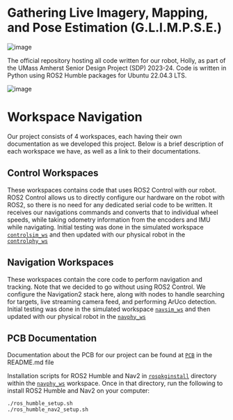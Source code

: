 # Gathering Live Imagery, Mapping, and Pose Estimation (G.L.I.M.P.S.E.)
![image](https://github.com/Samalmeida1028/sdp-team-12/assets/41523488/5f221be7-6dd9-4fe7-a9ac-2a6424f06dc6)

The official repository hosting all code written for our robot, Holly, as part of the UMass Amherst Senior Design Project (SDP) 2023-24. Code is written in Python using ROS2 Humble packages for Ubuntu 22.04.3 LTS. 

![image](https://github.com/Samalmeida1028/sdp-team-12/assets/41523488/f71b7bcf-c46c-49c1-87e7-a0b400572acd)

# Workspace Navigation
Our project consists of 4 workspaces, each having their own documentation as we developed this project. Below is a brief description of each workspace we have, as well as a link to their documentations.

## Control Workspaces
These workspaces contains code that uses ROS2 Control with our robot. ROS2 Control allows us to directly configure our hardware on the robot with ROS2, so there is no need for any dedicated serial code to be written. It receives our navigations commands and converts that to individual wheel speeds, while taking odometry information from the encoders and IMU while navigating. Initial testing was done in the simulated workspace [```controlsim_ws```](https://github.com/arjuns-code-center/G.L.I.M.P.S.E/tree/main/controlsim_ws) and then updated with our physical robot in the [```controlphy_ws```](https://github.com/arjuns-code-center/G.L.I.M.P.S.E/tree/main/controlphy_ws)

## Navigation Workspaces
These workspaces contain the core code to perform navigation and tracking. Note that we decided to go without using ROS2 Control. We configure the Navigation2 stack here, along with nodes to handle searching for targets, live streaming camera feed, and performing ArUco detection. Initial testing was done in the simulated workspace [```navsim_ws```](https://github.com/arjuns-code-center/G.L.I.M.P.S.E/tree/main/navsim_ws) and then updated with our physical robot in the [```navphy_ws```](https://github.com/arjuns-code-center/G.L.I.M.P.S.E/tree/main/navphy_ws)

## PCB Documentation 
Documentation about the PCB for our project can be found at [```PCB```](https://github.com/arjuns-code-center/G.L.I.M.P.S.E/tree/main/PCB) in the README.md file

Installation scripts for ROS2 Humble and Nav2 in [```rospkginstall```](https://github.com/arjuns-code-center/G.L.I.M.P.S.E/tree/main/navphy_ws/rospkgsinstall) directory within the [```navphy_ws```](https://github.com/arjuns-code-center/G.L.I.M.P.S.E/tree/main/navphy_ws) workspace. Once in that directory, run the following to install ROS2 Humble and Nav2 on your computer:
```
./ros_humble_setup.sh
./ros_humble_nav2_setup.sh
```
